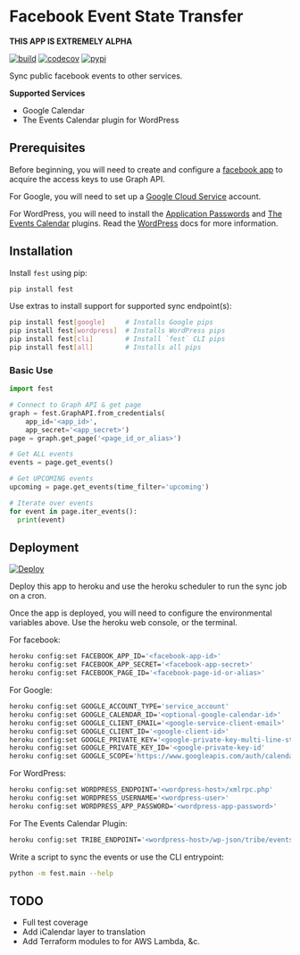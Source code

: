 # Facebook Event State Transfer

**THIS APP IS EXTREMELY ALPHA**

[![build](https://travis-ci.org/amancevice/fest.svg?branch=master)](https://travis-ci.org/amancevice/fest)
[![codecov](https://codecov.io/gh/amancevice/fest/branch/master/graph/badge.svg)](https://codecov.io/gh/amancevice/fest)
[![pypi](https://badge.fury.io/py/fest.svg)](https://badge.fury.io/py/fest)

Sync public facebook events to other services.

**Supported Services**

* Google Calendar
* The Events Calendar plugin for WordPress

## Prerequisites

Before beginning, you will need to create and configure a [facebook app](./docs/facebook.md#facebook) to acquire the access keys to use Graph API.

For Google, you will need to set up a [Google Cloud Service](./docs/google.md#google-cloud) account.

For WordPress, you will need to install the [Application Passwords](https://wordpress.org/plugins/application-passwords/) and [The Events Calendar](https://wordpress.org/plugins/event-tickets/) plugins. Read the [WordPress](./docs/wordpress.md#wordpress) docs for more information.

## Installation

Install `fest` using pip:

```bash
pip install fest
```

Use extras to install support for supported sync endpoint(s):

```bash
pip install fest[google]     # Installs Google pips
pip install fest[wordpress]  # Installs WordPress pips
pip install fest[cli]        # Install `fest` CLI pips
pip install fest[all]        # Installs all pips
```

### Basic Use

```python
import fest

# Connect to Graph API & get page
graph = fest.GraphAPI.from_credentials(
    app_id='<app_id>',
    app_secret='<app_secret>')
page = graph.get_page('<page_id_or_alias>')

# Get ALL events
events = page.get_events()  

# Get UPCOMING events
upcoming = page.get_events(time_filter='upcoming')

# Iterate over events
for event in page.iter_events():
  print(event)
```

## Deployment

[![Deploy](https://www.herokucdn.com/deploy/button.svg)](https://heroku.com/deploy)

Deploy this app to heroku and use the heroku scheduler to run the sync job on a cron.

Once the app is deployed, you will need to configure the environmental variables above. Use the heroku web console, or the terminal.

For facebook:

```bash
heroku config:set FACEBOOK_APP_ID='<facebook-app-id>'
heroku config:set FACEBOOK_APP_SECRET='<facebook-app-secret>'
heroku config:set FACEBOOK_PAGE_ID='<facebook-page-id-or-alias>'
```

For Google:

```bash
heroku config:set GOOGLE_ACCOUNT_TYPE='service_account'
heroku config:set GOOGLE_CALENDAR_ID='<optional-google-calendar-id>'
heroku config:set GOOGLE_CLIENT_EMAIL='<google-service-client-email>'
heroku config:set GOOGLE_CLIENT_ID='<google-client-id>'
heroku config:set GOOGLE_PRIVATE_KEY='<google-private-key-multi-line-string'
heroku config:set GOOGLE_PRIVATE_KEY_ID='<google-private-key-id'
heroku config:set GOOGLE_SCOPE='https://www.googleapis.com/auth/calendar'
```

For WordPress:

```bash
heroku config:set WORDPRESS_ENDPOINT='<wordpress-host>/xmlrpc.php'
heroku config:set WORDPRESS_USERNAME='<wordpress-user>'
heroku config:set WORDPRESS_APP_PASSWORD='<wordpress-app-password>'
```

For The Events Calendar Plugin:

```bash
heroku config:set TRIBE_ENDPOINT='<wordpress-host>/wp-json/tribe/events/v1'
```

Write a script to sync the events or use the CLI entrypoint:

```bash
python -m fest.main --help
```

## TODO

* Full test coverage
* Add iCalendar layer to translation
* Add Terraform modules to for AWS Lambda, &c.
